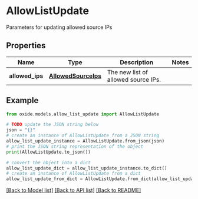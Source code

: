 # AllowListUpdate

Parameters for updating allowed source IPs

## Properties

Name | Type | Description | Notes
------------ | ------------- | ------------- | -------------
**allowed_ips** | [**AllowedSourceIps**](AllowedSourceIps.md) | The new list of allowed source IPs. | 

## Example

```python
from oxide.models.allow_list_update import AllowListUpdate

# TODO update the JSON string below
json = "{}"
# create an instance of AllowListUpdate from a JSON string
allow_list_update_instance = AllowListUpdate.from_json(json)
# print the JSON string representation of the object
print(AllowListUpdate.to_json())

# convert the object into a dict
allow_list_update_dict = allow_list_update_instance.to_dict()
# create an instance of AllowListUpdate from a dict
allow_list_update_from_dict = AllowListUpdate.from_dict(allow_list_update_dict)
```
[[Back to Model list]](../README.md#documentation-for-models) [[Back to API list]](../README.md#documentation-for-api-endpoints) [[Back to README]](../README.md)


